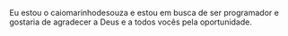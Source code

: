 Eu estou o caiomarinhodesouza e estou em busca de ser programador e gostaria de agradecer a Deus e a todos vocês pela oportunidade.
